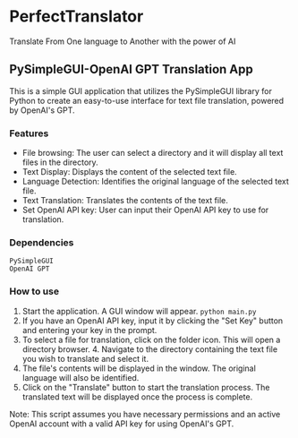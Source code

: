 # PerfectTranslator
 Translate From One language to Another with the power of AI

 ## PySimpleGUI-OpenAI GPT Translation App
This is a simple GUI application that utilizes the PySimpleGUI library for Python to create an easy-to-use interface for text file translation, powered by OpenAI's GPT.

### Features
- File browsing: The user can select a directory and it will display all text files in the directory.
- Text Display: Displays the content of the selected text file.
- Language Detection: Identifies the original language of the selected text file.
- Text Translation: Translates the contents of the text file.
- Set OpenAI API key: User can input their OpenAI API key to use for translation.
### Dependencies
    PySimpleGUI
    OpenAI GPT
### How to use
1. Start the application. A GUI window will appear. `python main.py`
2. If you have an OpenAI API key, input it by clicking the "Set Key" button and entering your key in the prompt.
3. To select a file for translation, click on the folder icon. This will open a directory browser. 4. Navigate to the directory containing the text file you wish to translate and select it.
5. The file's contents will be displayed in the window. The original language will also be identified.
6. Click on the "Translate" button to start the translation process. The translated text will be displayed once the process is complete.

Note: This script assumes you have necessary permissions and an active OpenAI account with a valid API key for using OpenAI's GPT.